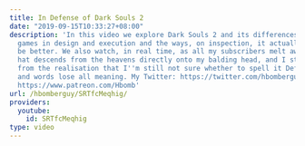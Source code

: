 ```yaml
---
title: In Defense of Dark Souls 2
date: "2019-09-15T10:33:27+08:00"
description: 'In this video we explore Dark Souls 2 and its differences from the previous
  games in design and execution and the ways, on inspection, it actually proves to
  be better. We also watch, in real time, as all my subscribers melt away and a dunce''s
  hat descends from the heavens directly onto my balding head, and I start to go mad
  from the realisation that I''m still not sure whether to spell it Defense or Defence
  and words lose all meaning. My Twitter: https://twitter.com/hbomberguy My Patreon:
  https://www.patreon.com/Hbomb'
url: /hbomberguy/SRTfcMeqhig/
providers:
  youtube:
    id: SRTfcMeqhig
type: video
---
```

